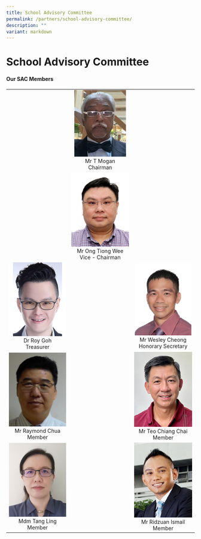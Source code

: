 ```yaml
---
title: School Advisory Committee
permalink: /partners/school-advisory-committee/
description: ""
variant: markdown
---
```

School Advisory Committee
======================

#### Our SAC Members

<table>
<tbody>
<tr>
<td></td>
<td align="center"><img src="/images/Partners/SAC/Mr_T_Mogan___Chairman.jpg" style="width:90%">Mr T Mogan <br> Chairman</td>
<td></td>
</tr>
<tr>
</tr><tr>
<td></td>
<td align="center"><img src="/images/Partners/SAC/Mr_Ong_Tiong_Wee___Vice___Chairman.jpg" style="width:100%">Mr Ong Tiong Wee <br>Vice - Chairman</td>
<td></td>
</tr>
<tr>
</tr><tr><td align="center"><img src="/images/Partners/SAC/Dr_Roy_Goh___Treasurer.jpg" style="width:100%">Dr Roy Goh<br>Treasurer</td>
<td align="center"></td>
<td align="center"><img src="/images/Partners/SAC/Mr_Wesley_Cheong___Honorary_Secretary.jpg" style="width:97%">Mr Wesley Cheong<br>Honorary Secretary</td>
</tr>
<tr>
<td align="center"><img src="/images/Partners/SAC/Mr_Raymond_Chua___Member.jpg" style="width:100%">Mr Raymond Chua<br>Member</td>
<td align="center"></td>
<td align="center"><img src="/images/Partners/SAC/Mr_Teo_Chiang_Chai___Member.jpg" style="width:100%">Mr Teo Chiang Chai<br>Member</td>
</tr>
<tr>
<td align="center"><img src="/images/Partners/SAC/Mdm_Tang_Ling___Member.jpg" style="width:100%">Mdm Tang Ling<br>Member</td>
<td></td>
<td align="center"><img src="/images/Partners/SAC/Mr_Ridzuan_Ismail___Member.jpg" style="width:100%">Mr Ridzuan Ismail<br>Member</td>
</tr>
</tbody></table>